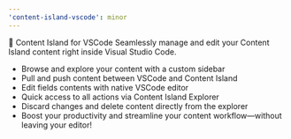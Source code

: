 ```yaml
---
'content-island-vscode': minor
---
```


🚀 Content Island for VSCode
Seamlessly manage and edit your Content Island content right inside Visual Studio Code.

- Browse and explore your content with a custom sidebar
- Pull and push content between VSCode and Content Island
- Edit fields contents with native VSCode editor
- Quick access to all actions via Content Island Explorer
- Discard changes and delete content directly from the explorer
- Boost your productivity and streamline your content workflow—without leaving your editor!
